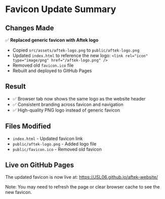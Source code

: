 # Favicon Update Summary

## Changes Made
✅ **Replaced generic favicon with Aftek logo**
- Copied `src/assets/aftek-logo.png` to `public/aftek-logo.png`
- Updated `index.html` to reference the new logo: `<link rel="icon" type="image/png" href="/aftek-logo.png" />`
- Removed old `favicon.ico` file
- Rebuilt and deployed to GitHub Pages

## Result
- ✅ Browser tab now shows the same logo as the website header
- ✅ Consistent branding across favicon and navigation
- ✅ High-quality PNG logo instead of generic favicon

## Files Modified
- `index.html` - Updated favicon link
- `public/aftek-logo.png` - Added logo file
- `public/favicon.ico` - Removed old favicon

## Live on GitHub Pages
The updated favicon is now live at: https://JSL06.github.io/aftek-website/

Note: You may need to refresh the page or clear browser cache to see the new favicon. 